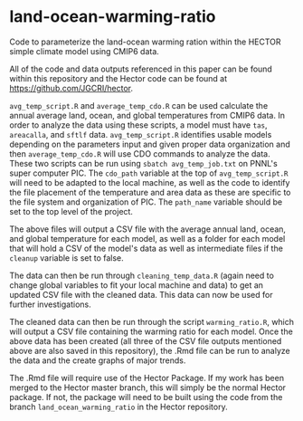 # land-ocean-warming-ratio
Code to parameterize the land-ocean warming ration within the HECTOR simple climate model using CMIP6 data.

All of the code and data outputs referenced in this paper can be found within this repository and the Hector code can be found at <https://github.com/JGCRI/hector>.

`avg_temp_script.R` and `average_temp_cdo.R` can be used calculate the annual average land, ocean, and global temperatures from CMIP6 data. In order to analyze the data using these scripts, a model must have `tas`, `areacalla`, and `sftlf` data.  `avg_temp_script.R` identifies usable models depending on the parameters input and given proper data organization and then `average_temp_cdo.R` will use CDO commands to analyze the data. These two scripts can be run using `sbatch avg_temp_job.txt` on PNNL's super computer PIC. The `cdo_path` variable at the top of `avg_temp_script.R` will need to be adapted to the local machine, as well as the code to identify the file placement of the temperature and area data as these are specific to the file system and organization of PIC. The `path_name` variable should be set to the top level of the project.

The above files will output a CSV file with the average annual land, ocean, and global temperature for each model, as well as a folder for each model that will hold a CSV of the model's data as well as intermediate files if the `cleanup` variable is set to false.

The data can then be run through `cleaning_temp_data.R` (again need to change global variables to fit your local machine and data) to get an updated CSV file with the cleaned data. This data can now be used for further investigations.

The cleaned data can then be run through the script `warming_ratio.R`, which will output a CSV file containing the warming ratio for each model. Once the above data has been created (all three of the CSV file outputs mentioned above are also saved in this repository), the .Rmd file can be run to analyze the data and the create graphs of major trends. 

The .Rmd file will require use of the Hector Package. If my work has been merged to the Hector master branch, this will simply be the normal Hector package. If not, the package will need to be built using the code from the branch `land_ocean_warming_ratio` in the Hector repository.

